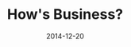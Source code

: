 ---
layout: post
categories: 
- project
title: "How's Business?"
date: 2014-12-20
image: /images/projects/hows-business.jpg
description: "How’s Business provides a view of Chicago’s local economy. It uses open data to show how several economic indicators have been trending since 2005."
link: http://howsbusiness.opencityapps.org
featured: false
published: true
---